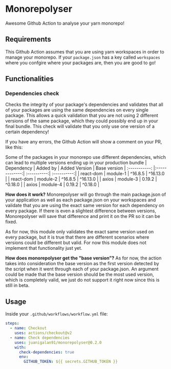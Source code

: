 # Monorepolyser

Awesome Github Action to analyse your yarn monorepo!

## Requirements
This Github Action assumes that you are using yarn workspaces in order to manage your monorepo. If your `package.json` has a key called `workspaces` where you confgire where your packages are, then you are good to go!

## Functionalities
### Dependencies check

Checks the integrity of your package's dependencies and validates that all of your packages are using the same dependencies on every single package. This allows a quick validation that you are not using 2 different versions of the same package, which they could possibly end up in your final bundle. This check will validate that you only use one version of a certain dependency!

If you have any errors, the Github Action will show a comment on your PR, like this:

Some of the packages in your monorepo use different dependencies, which can lead to multiple versions ending up in your production bundle
| Dependency | Added by | Added Version | Base version
| :-----------: |:-------------:| :----------:| :----------:|
| react-dom | module-1 | ^16.8.5 | ^16.13.0 |
| react-dom | module-2 | ^16.8.5 | ^16.13.0 |
| axios | module-3 | 0.19.2 | ^0.18.0 |
| axios | module-4 | 0.19.2 | ^0.18.0 |

**How does it work?**
Monorepolyser will go through the main package.json of your application as well as each package.json on your workspaces and validate that you are using the exact same version for each dependency on every package. If there is even a slightest difference between versions, Monorepolyser will save that difference and print it on the PR so it can be fixed.

As for now, this module only validates the exact same version used on every package, but it is true that there are different scenarios where versions could be different but valid. For now this module does not implement that functionality just yet.

**How does monorepolyser get the "base version"?**
As for now, the action takes into consideration the base version as the first version detected by the script when it went through each of your package.json. An argument could be made that the base version should be the most used version, which is completely valid, we just do not support it right now since this is still in beta.

## Usage

Inside your `.github/workflows/workflow.yml` file:

```yaml
steps:
  - name: Checkout	
    uses: actions/checkout@v2	
  - name: Check dependencies
    uses: juanigalan91/monorepolyser@0.2.0
    with:
      check-dependencies: true
      env:
        GITHUB_TOKEN: ${{ secrets.GITHUB_TOKEN }}
```
